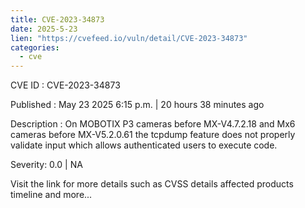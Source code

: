```yaml
---
title: CVE-2023-34873
date: 2025-5-23
lien: "https://cvefeed.io/vuln/detail/CVE-2023-34873"
categories:
  - cve
---
```


CVE ID : CVE-2023-34873

Published :  May 23
2025
6:15 p.m. | 20 hours
38 minutes ago

Description : On MOBOTIX P3 cameras before MX-V4.7.2.18 and Mx6 cameras before MX-V5.2.0.61
the tcpdump feature does not properly validate input
which allows authenticated users to execute code.

Severity: 0.0 | NA

Visit the link for more details
such as CVSS details
affected products
timeline
and more...
